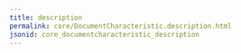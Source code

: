 ```yaml
---
title: description
permalink: core/DocumentCharacteristic.description.html
jsonid: core_documentcharacteristic_description
---
```

